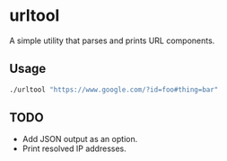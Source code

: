 # urltool

A simple utility that parses and prints URL components.

## Usage

```bash
./urltool "https://www.google.com/?id=foo#thing=bar"
```
## TODO

- Add JSON output as an option.
- Print resolved IP addresses.
